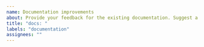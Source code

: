 ```yaml
---
name: Documentation improvements
about: Provide your feedback for the existing documentation. Suggest a better way to present information, fix typos, etc.
title: "docs: "
labels: "documentation"
assignees: ""
---
```

